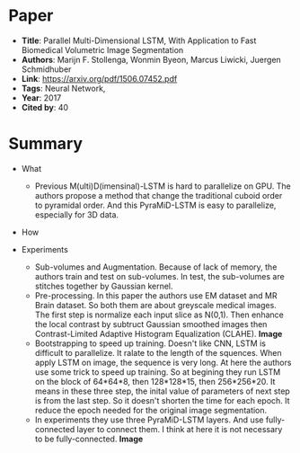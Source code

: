 # Paper

* **Title**: Parallel Multi-Dimensional LSTM, With Application to Fast Biomedical Volumetric Image Segmentation
* **Authors**: Marijn F. Stollenga, Wonmin Byeon, Marcus Liwicki, Juergen Schmidhuber
* **Link**: https://arxiv.org/pdf/1506.07452.pdf
* **Tags**: Neural Network,
* **Year**: 2017
* **Cited by**: 40

# Summary

* What
    * Previous M(ulti)D(imensinal)-LSTM is hard to parallelize on GPU. The authors propose a method that
    change the traditional cuboid order to pyramidal order. And this PyraMiD-LSTM is easy to parallelize,
    especially for 3D data.

* How
  
* Experiments
    * Sub-volumes and Augmentation. Because of lack of memory, the authors train and test on sub-volumes.
    In test, the sub-volumes are stitches together by Gaussian kernel.
    * Pre-processing. In this paper the authors use EM dataset and MR Brain dataset. So both them are about greyscale
    medical images. The first step is normalize each input slice as N(0,1). Then enhance the local contrast by subtruct Gaussian smoothed
    images then Contrast-Limited Adaptive Histogram Equalization (CLAHE).
    **Image**
    * Bootstrapping to speed up training. Doesn't like CNN, LSTM is difficult to parallelize. It ralate to the length of the
    squences. When apply LSTM on image, the sequence is very long. At here the authors use some trick to speed up training.
    So at begining they run LSTM on the block of 64\*64\*8, then 128\*128\*15, then 256\*256*20. It means in these three step, the
    inital value of parameters of next step is from the last step. So it doesn't shorten the time for each epoch. It reduce the epoch
    needed for the original image segmentation.
    * In experiments they use three PyraMiD-LSTM layers. And use fully-connected layer to connect them. I think at here it is not
    necessary to be fully-connected.
    **Image**
